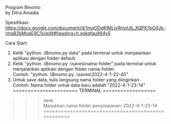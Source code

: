 Program Binomo <br />
by Ditra Amadia <br />

Spesifikasi: <br />
https://docs.google.com/document/d/1mqODeKIMLjvRmoUb_XQPK7pOifJb-rma83bMuqE9C1s/edit#heading=h.xpkqfau994y5

Cara Start: <br />
1. Ketik "python .\Binomo.py data" pada terminal untuk menjalankan aplikasi dengan folder default. <br />
2. Ketik "python .\Binomo.py .\saves\nama-folder" pada terminal untuk menjalankan aplikasi dengan folder nama-folder. <br />
Contoh: "python .\Binomo.py .\saves\2022-4-1-22-45" <br />
3. Untuk save data, tulis langsung nama folder yang diinginkan. <br />
Contoh: Nama folder untuk data baru adalah "2022-4-1-23-14"<br />
====================== TERMINAL ================== <br />
>>> save <br />
Masukkan nama folder penyimpanan: 2022-4-1-23-14 <br />
================================================== <br />